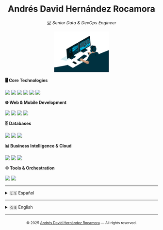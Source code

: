 <h1 align="center">Andrés David Hernández Rocamora</h1>
<p align="center"><i>💻 Senior Data & DevOps Engineer</i></p>

<p align="center">
  <img src="assets/img/working02.gif" alt="Working" width="180" />
</p>
<!-- Core Technologies -->
<b>🖥️ Core Technologies</b><br>
<br>
<img src="https://img.shields.io/badge/Linux-Expert-black?logo=linux&logoColor=white" />
<img src="https://img.shields.io/badge/Shell%20Script-Advanced-blue?logo=gnu-bash&logoColor=white" />
<img src="https://img.shields.io/badge/SQL-Advanced-lightgrey?logo=mysql" />
<img src="https://img.shields.io/badge/Git-Advanced-orange?logo=git&logoColor=white" />
<img src="https://img.shields.io/badge/Python-Intermediate-yellow?logo=python&logoColor=white" />
<img src="https://img.shields.io/badge/Java-Intermediate-red?logo=java&logoColor=white" />

<!-- Web & Mobile Development -->
<b>🌐 Web & Mobile Development</b><br>
<br>
<img src="https://img.shields.io/badge/Node.js-Advanced-339933?logo=node.js&logoColor=white" />
<img src="https://img.shields.io/badge/Flutter-Advanced-02569B?logo=flutter&logoColor=white" />
<img src="https://img.shields.io/badge/Nginx-Intermediate-009639?logo=nginx&logoColor=white" />
<img src="https://img.shields.io/badge/Tomcat-Intermediate-F8DC75?logo=apachetomcat&logoColor=black" />

<!-- Databases -->
<b>🗄️ Databases</b><br>
<br>
<img src="https://img.shields.io/badge/Oracle-Advanced-F80000?logo=oracle&logoColor=white" />
<img src="https://img.shields.io/badge/PostgreSQL-Intermediate-336791?logo=postgresql&logoColor=white" />
<img src="https://img.shields.io/badge/MySQL-Intermediate-4479A1?logo=mysql&logoColor=white" />

<!-- BI & Cloud -->
<b>📊 Business Intelligence & Cloud</b><br>
<br>
<img src="https://img.shields.io/badge/Microstrategy-Advanced-red?logo=microstrategy&logoColor=white" />
<img src="https://img.shields.io/badge/Power%20BI-Intermediate-F2C811?logo=powerbi&logoColor=black" />
<img src="https://img.shields.io/badge/Cloud%20Digital%20Leader-Certified-brightgreen?logo=googlecloud" />

<!-- Tools & Orchestration -->
<b>⚙️ Tools & Orchestration</b><br>
<br>
<img src="https://img.shields.io/badge/Control--M-Advanced-0052CC?logo=autodesk&logoColor=white" />
<img src="https://img.shields.io/badge/JIRA-Advanced-0052CC?logo=jira&logoColor=white" />

---

<details>
  <summary id="-español">🇪🇸 Español</summary>

¡Hola! Soy Andrés David, ingeniero especializado en datos y DevOps. Me apasiona la automatización, la fiabilidad y la mejora continua en entornos críticos.
En este repositorio encontrarás información sobre mi experiencia, proyectos, formación y logros.

- [Resumen](lang/es/vistas/summary.md)
- [Sobre mí](lang/es/vistas/about.md)
- [Formación y cursos](lang/es/vistas/training.md)
- [Logros](lang/es/vistas/archivements.md)
- [Carrera profesional](lang/es/vistas/professionalCareer.md)
- [Proyectos personales](lang/es/vistas/personalProjects.md)
- [Contacto](lang/es/vistas/contact.md)
</details>

---

<details>
  <summary id="-english">🇬🇧 English</summary>

Hi! I'm Andrés David, a Data & DevOps Engineer passionate about automation, reliability, and continuous improvement in critical environments.
In this repository you will find information about my experience, projects, education, and achievements.

- [Summary](lang/en/vistas/summary.md)
- [About me](lang/en/vistas/about.md)
- [Training and courses](lang/en/vistas/training.md)
- [Achievements](lang/en/vistas/archivements.md)
- [Professional career](lang/en/vistas/professionalCareer.md)
- [Personal projects](lang/en/vistas/personalProjects.md)
- [Contact](lang/en/vistas/contact.md)
</details>

---

<p align="center">
  <sub>
    &copy; 2025 <a href="https://github.com/andresdavidhr">Andrés David Hernández Rocamora</a> &mdash; All rights reserved.